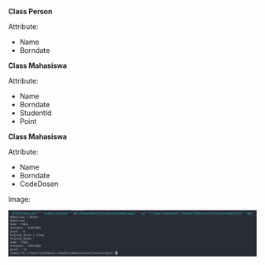 **Class Person**

Attribute:

* Name
* Borndate


**Class Mahasiswa**

Attribute:

* Name
* Borndate
* StudentId
* Point


**Class Mahasiswa**

Attribute:

* Name
* Borndate
* CodeDosen


Image: 

![1680595821749](image/README/1680595821749.png)
